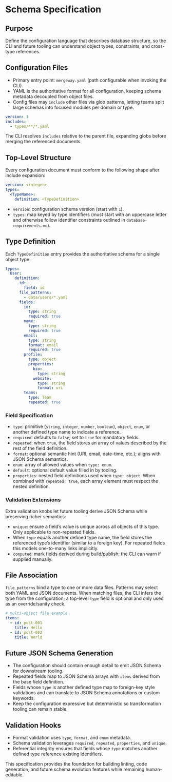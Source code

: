 # Schema Specification

## Purpose

Define the configuration language that describes database structure, so the CLI and future tooling can understand object types, constraints, and cross-type references.

## Configuration Files

- Primary entry point: `mergeway.yaml` (path configurable when invoking the CLI).
- YAML is the authoritative format for all configuration, keeping schema metadata decoupled from object files.
- Config files may `include` other files via glob patterns, letting teams split large schemas into focused modules per domain or type.

```yaml
version: 1
includes:
  - types/**/*.yaml
```

The CLI resolves `includes` relative to the parent file, expanding globs before merging the referenced documents.

## Top-Level Structure

Every configuration document must conform to the following shape after include expansion:

```yaml
version: <integer>
types:
  <TypeName>:
    definition: <TypeDefinition>
```

- `version`: configuration schema version (start with `1`).
- `types`: map keyed by type identifiers (must start with an uppercase letter and otherwise follow identifier constraints outlined in `database-requirements.md`).

## Type Definition

Each `TypeDefinition` entry provides the authoritative schema for a single object type.

```yaml
types:
  User:
    definition:
      id:
        field: id
      file_patterns:
        - data/users/*.yaml
      fields:
        id:
          type: string
          required: true
        name:
          type: string
          required: true
        email:
          type: string
          format: email
          required: true
        profile:
          type: object
          properties:
            bio:
              type: string
            website:
              type: string
              format: uri
        teams:
          type: Team
          repeated: true
```

### Field Specification

- `type`: primitive (`string`, `integer`, `number`, `boolean`), `object`, `enum`, or another defined type name to indicate a reference.
- `required`: defaults to `false`; set to `true` for mandatory fields.
- `repeated`: when `true`, the field stores an array of values described by the rest of the field definition.
- `format`: optional semantic hint (URI, email, date-time, etc.); aligns with JSON Schema semantics.
- `enum`: array of allowed values when `type: enum`.
- `default`: optional default value filled in by tooling.
- `properties`: nested field definitions used when `type: object`. When combined with `repeated: true`, each array element must respect the nested definition.

### Validation Extensions

Extra validation knobs let future tooling derive JSON Schema while preserving richer semantics:

- `unique`: ensure a field’s value is unique across all objects of this type. Only applicable to non-repeated fields.
- When `type` equals another defined type name, the field stores the referenced type’s identifier (similar to a foreign key). For repeated fields this models one-to-many links implicitly.
- `computed`: mark fields derived during build/publish; the CLI can warn if supplied manually.

## File Association

`file_patterns` bind a type to one or more data files. Patterns may select both YAML and JSON documents. When matching files, the CLI infers the type from the configuration; a top-level `type` field is optional and only used as an override/sanity check.

```yaml
# multi-object file example
items:
  - id: post-001
    title: Hello
  - id: post-002
    title: World
```

## Future JSON Schema Generation

- The configuration should contain enough detail to emit JSON Schema for downstream tooling.
- Repeated fields map to JSON Schema arrays with `items` derived from the base field definition.
- Fields whose `type` is another defined type map to foreign-key style validations and can translate to JSON Schema annotations or custom keywords.
- Keep the configuration expressive but deterministic so transformation tooling can remain stable.

## Validation Hooks

- Format validation uses `type`, `format`, and `enum` metadata.
- Schema validation leverages `required`, `repeated`, `properties`, and `unique`.
- Referential integrity ensures that fields whose `type` matches another defined type reference existing identifiers.

This specification provides the foundation for building linting, code generation, and future schema evolution features while remaining human-editable.
